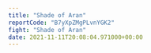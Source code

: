 ```yaml
---
title: "Shade of Aran"
reportCode: "B7yXpZMgPLvnYGK2"
fight: "Shade of Aran"
date: 2021-11-11T20:08:04.971000+00:00
---
```

